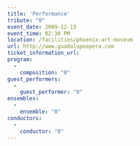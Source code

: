 ```yaml
---
title: 'Performance'
tribute: "0"
event_date: 2009-12-13
event_time: 02:30 PM
location: /facilities/phoenix-art-museum
url: http://www.guadalupeopera.com
ticket_information_url: 
program: 
  -
    composition: "0"
guest_performers: 
  -
    guest_performer: "0"
ensembles: 
  -
    ensemble: "0"
conductors: 
  -
    conductor: "0"
---
```

